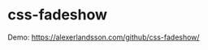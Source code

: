 # css-fadeshow
Demo: <a href="https://alexerlandsson.com/github/css-fadeshow/" target="_blank">https://alexerlandsson.com/github/css-fadeshow/</a>
